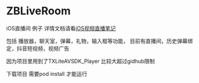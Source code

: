 # ZBLiveRoom
iOS直播间 例子 详情文档请看[iOS视频直播笔记](https://www.jianshu.com/p/c81da8d2228f)

包括 播放器，聊天室，弹幕，礼物，输入框等功能，
目前有直播间，历史弹幕绑定，抖音短视频，视频广告

因为项目里用到了TXLiteAVSDK_Player 比较大超过gidhub限制

下载项目 需要pod install 才能运行
